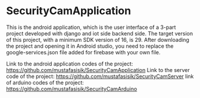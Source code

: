 # SecurityCamApplication

This is the android application, which is the user interface of a 3-part project developed with django and iot side backend side.
The target version of this project, with a minimum SDK version of 16, is 29. After downloading the project and opening it in Android studio, you need to replace the google-services.json file added for firebase with your own file.

Link to the android application codes of the project: https://github.com/mustafasisik/SecurityCamApplication
Link to the server code of the project: https://github.com/mustafasisik/SecurityCamServer
link of arduino codes of the project: https://github.com/mustafasisik/SecurityCamArduino
